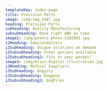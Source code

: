 ```yaml
---
templateKey: index-page
title: Precision Parts
image: /img/img_2487.jpg
heading: Precision Parts
subheading: Quality Manufacturing
subsubheading: Done right AND on time
image2: /img/pexels-photo-2182863.jpg
i2Heading: Semiconductors
i2Subheading: Unique solutions on demand
i2Subsubheading: Great options available
i2Subsubheading2: Fits in your pocket!
image3: /img/brain-digital-illustration.jpg
i3Heading: Medical Suppliers
i3Subheading: Doggity
i3Subsubheading: Doggone
i3Subsubheading2: DogPiles
---
```


